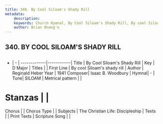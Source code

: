 ```yaml
---
title: 340. By Cool Siloam's Shady Rill
metadata:
    description: 
    keywords: Church Hymnal, By Cool Siloam's Shady Rill, By cool Siloam&#039;s shady rill, 
    author: Brian Onang'o
---
```



## 340. BY COOL SILOAM'S SHADY RILL

```txt

```

- |   -  |
-------------|------------|
Title | By Cool Siloam's Shady Rill |
Key | D Major |
Titles |  |
First Line | By cool Siloam&#039;s shady rill |
Author | Reginald Heber
Year | 1941
Composer| Isaac B. Woodbury |
Hymnal|  - |
Tune| SILOAM |
Metrical pattern | |
# Stanzas |  |
Chorus |  |
Chorus Type |  |
Subjects | The Christian Life: Discipleship |
Texts |  |
Print Texts | 
Scripture Song |  |
  
